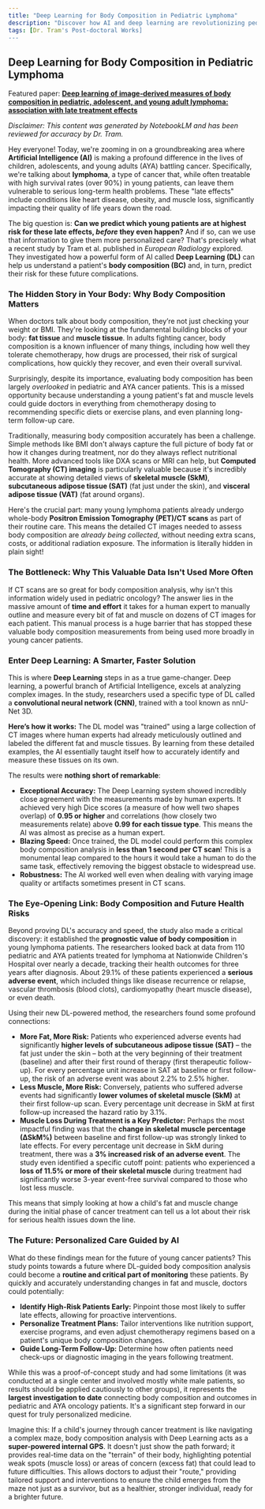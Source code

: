 ```yaml
---
title: "Deep Learning for Body Composition in Pediatric Lymphoma"
description: "Discover how AI and deep learning are revolutionizing pediatric cancer care by analyzing body composition from routine CT scans. Learn how this breakthrough technology can predict which young lymphoma patients face higher risks of serious complications—and how it's paving the way for truly personalized treatment plans."
tags: [Dr. Tram's Post-doctoral Works]
---
```

## Deep Learning for Body Composition in Pediatric Lymphoma

Featured paper: [**Deep learning of image‑derived measures of body composition in pediatric, adolescent, and young adult lymphoma: association with late treatment effects**](https://doi.org/10.1007/s00330-023-09587-z)

*Disclaimer: This content was generated by NotebookLM and has been reviewed for accuracy by Dr. Tram.*

Hey everyone! Today, we're zooming in on a groundbreaking area where **Artificial Intelligence (AI)** is making a profound difference in the lives of children, adolescents, and young adults (AYA) battling cancer. Specifically, we're talking about **lymphoma**, a type of cancer that, while often treatable with high survival rates (over 90%) in young patients, can leave them vulnerable to serious long-term health problems. These "late effects" include conditions like heart disease, obesity, and muscle loss, significantly impacting their quality of life years down the road.

The big question is: **Can we predict which young patients are at highest risk for these late effects, *before* they even happen?** And if so, can we use that information to give them more personalized care? That's precisely what a recent study by Tram et al. published in *European Radiology* explored. They investigated how a powerful form of AI called **Deep Learning (DL)** can help us understand a patient's **body composition (BC)** and, in turn, predict their risk for these future complications.

### The Hidden Story in Your Body: Why Body Composition Matters

When doctors talk about body composition, they’re not just checking your weight or BMI. They're looking at the fundamental building blocks of your body: **fat tissue** and **muscle tissue**. In adults fighting cancer, body composition is a known influencer of many things, including how well they tolerate chemotherapy, how drugs are processed, their risk of surgical complications, how quickly they recover, and even their overall survival.

Surprisingly, despite its importance, evaluating body composition has been largely *overlooked* in pediatric and AYA cancer patients. This is a missed opportunity because understanding a young patient's fat and muscle levels could guide doctors in everything from chemotherapy dosing to recommending specific diets or exercise plans, and even planning long-term follow-up care.

Traditionally, measuring body composition accurately has been a challenge. Simple methods like BMI don't always capture the full picture of body fat or how it changes during treatment, nor do they always reflect nutritional health. More advanced tools like DXA scans or MRI can help, but **Computed Tomography (CT) imaging** is particularly valuable because it's incredibly accurate at showing detailed views of **skeletal muscle (SkM)**, **subcutaneous adipose tissue (SAT)** (fat just under the skin), and **visceral adipose tissue (VAT)** (fat around organs).

Here's the crucial part: many young lymphoma patients already undergo whole-body **Positron Emission Tomography (PET)/CT scans** as part of their routine care. This means the detailed CT images needed to assess body composition are *already being collected*, without needing extra scans, costs, or additional radiation exposure. The information is literally hidden in plain sight!

### The Bottleneck: Why This Valuable Data Isn't Used More Often

If CT scans are so great for body composition analysis, why isn't this information widely used in pediatric oncology? The answer lies in the massive amount of **time and effort** it takes for a human expert to manually outline and measure every bit of fat and muscle on dozens of CT images for each patient. This manual process is a huge barrier that has stopped these valuable body composition measurements from being used more broadly in young cancer patients.

### Enter Deep Learning: A Smarter, Faster Solution

This is where **Deep Learning** steps in as a true game-changer. Deep learning, a powerful branch of Artificial Intelligence, excels at analyzing complex images. In the study, researchers used a specific type of DL called a **convolutional neural network (CNN)**, trained with a tool known as nnU-Net 3D.

**Here’s how it works:** The DL model was "trained" using a large collection of CT images where human experts had already meticulously outlined and labeled the different fat and muscle tissues. By learning from these detailed examples, the AI essentially taught itself how to accurately identify and measure these tissues on its own.

The results were **nothing short of remarkable**:
*   **Exceptional Accuracy:** The Deep Learning system showed incredibly close agreement with the measurements made by human experts. It achieved very high Dice scores (a measure of how well two shapes overlap) of **0.95 or higher** and correlations (how closely two measurements relate) above **0.99 for each tissue type**. This means the AI was almost as precise as a human expert.
*   **Blazing Speed:** Once trained, the DL model could perform this complex body composition analysis in **less than 1 second per CT scan**! This is a monumental leap compared to the hours it would take a human to do the same task, effectively removing the biggest obstacle to widespread use.
*   **Robustness:** The AI worked well even when dealing with varying image quality or artifacts sometimes present in CT scans.

### The Eye-Opening Link: Body Composition and Future Health Risks

Beyond proving DL's accuracy and speed, the study also made a critical discovery: it established the **prognostic value of body composition** in young lymphoma patients. The researchers looked back at data from 110 pediatric and AYA patients treated for lymphoma at Nationwide Children's Hospital over nearly a decade, tracking their health outcomes for three years after diagnosis. About 29.1% of these patients experienced a **serious adverse event**, which included things like disease recurrence or relapse, vascular thrombosis (blood clots), cardiomyopathy (heart muscle disease), or even death.

Using their new DL-powered method, the researchers found some profound connections:
*   **More Fat, More Risk:** Patients who experienced adverse events had significantly **higher levels of subcutaneous adipose tissue (SAT)** – the fat just under the skin – both at the very beginning of their treatment (baseline) and after their first round of therapy (first therapeutic follow-up). For every percentage unit increase in SAT at baseline or first follow-up, the risk of an adverse event was about 2.2% to 2.5% higher.
*   **Less Muscle, More Risk:** Conversely, patients who suffered adverse events had significantly **lower volumes of skeletal muscle (SkM)** at their first follow-up scan. Every percentage unit decrease in SkM at first follow-up increased the hazard ratio by 3.1%.
*   **Muscle Loss During Treatment is a Key Predictor:** Perhaps the most impactful finding was that the **change in skeletal muscle percentage (∆SkM%)** between baseline and first follow-up was strongly linked to late effects. For every percentage unit decrease in SkM during treatment, there was a **3% increased risk of an adverse event**. The study even identified a specific cutoff point: patients who experienced a **loss of 11.5% or more of their skeletal muscle** during treatment had significantly worse 3-year event-free survival compared to those who lost less muscle.

This means that simply looking at how a child's fat and muscle change during the initial phase of cancer treatment can tell us a lot about their risk for serious health issues down the line.

### The Future: Personalized Care Guided by AI

What do these findings mean for the future of young cancer patients? This study points towards a future where DL-guided body composition analysis could become a **routine and critical part of monitoring** these patients. By quickly and accurately understanding changes in fat and muscle, doctors could potentially:
*   **Identify High-Risk Patients Early:** Pinpoint those most likely to suffer late effects, allowing for proactive interventions.
*   **Personalize Treatment Plans:** Tailor interventions like nutrition support, exercise programs, and even adjust chemotherapy regimens based on a patient's unique body composition changes.
*   **Guide Long-Term Follow-Up:** Determine how often patients need check-ups or diagnostic imaging in the years following treatment.

While this was a proof-of-concept study and had some limitations (it was conducted at a single center and involved mostly white male patients, so results should be applied cautiously to other groups), it represents the **largest investigation to date** connecting body composition and outcomes in pediatric and AYA oncology patients. It's a significant step forward in our quest for truly personalized medicine.

Imagine this: If a child's journey through cancer treatment is like navigating a complex maze, body composition analysis with Deep Learning acts as a **super-powered internal GPS**. It doesn't just show the path forward; it provides real-time data on the "terrain" of their body, highlighting potential weak spots (muscle loss) or areas of concern (excess fat) that could lead to future difficulties. This allows doctors to adjust their "route," providing tailored support and interventions to ensure the child emerges from the maze not just as a survivor, but as a healthier, stronger individual, ready for a brighter future.